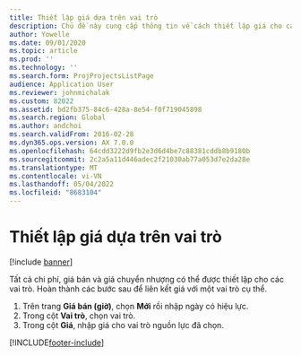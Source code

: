 ```yaml
---
title: Thiết lập giá dựa trên vai trò
description: Chủ đề này cung cấp thông tin về cách thiết lập giá cho các vai trò cụ thể.
author: Yowelle
ms.date: 09/01/2020
ms.topic: article
ms.prod: ''
ms.technology: ''
ms.search.form: ProjProjectsListPage
audience: Application User
ms.reviewer: johnmichalak
ms.custom: 82022
ms.assetid: bd2fb375-84c6-428a-8e54-f0f719045898
ms.search.region: Global
ms.author: andchoi
ms.search.validFrom: 2016-02-28
ms.dyn365.ops.version: AX 7.0.0
ms.openlocfilehash: 64cdd3222d9fb2e3d6d4be7c88381cddb8b9180b
ms.sourcegitcommit: 2c2a5a11d446adec2f21030ab77a053d7e2da28e
ms.translationtype: MT
ms.contentlocale: vi-VN
ms.lasthandoff: 05/04/2022
ms.locfileid: "8683104"
---
```

# <a name="set-up-role-based-pricing"></a>Thiết lập giá dựa trên vai trò

[!include [banner](../includes/banner.md)]

Tất cả chi phí, giá bán và giá chuyển nhượng có thể được thiết lập cho các vai trò. Hoàn thành các bước sau để liên kết giá với một vai trò cụ thể.

1. Trên trang **Giá bán (giờ)**, chọn **Mới** rồi nhập ngày có hiệu lực.
2. Trong cột **Vai trò**, chọn vai trò.
3. Trong cột **Giá**, nhập giá cho vai trò nguồn lực đã chọn.


[!INCLUDE[footer-include](../includes/footer-banner.md)]